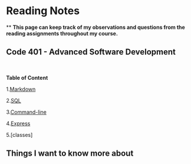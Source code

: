 # Reading Notes
**
**This page can keep track of my observations and questions from the reading assignments throughout my course.**<br>


## Code 401 - Advanced Software Development
<br>

**Table of Content**

1.[Markdown](./markdown.md)

2.[SQL](./sqlEX.md)

3.[Command-line](./commandline.md)

4.[Express](./express.md)

5.[classes]

## Things I want to know more about